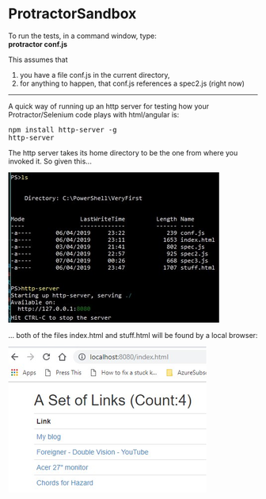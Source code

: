 # ProtractorSandbox

To run the tests, in a command window, type:<br>
<b>protractor conf.js</b>

This assumes that
<ol>
  <li> you have a file conf.js in the current directory, </li>
  <li> for anything to happen, that conf.js references a spec2.js (right now) </li>
</ol>
<hr/>
A quick way of running up an http server for testing how your Protractor/Selenium code plays with html/angular is:
<pre>
npm install http-server -g
http-server
</pre>
The http server takes its home directory to be the one from where you invoked it. So given this...

![](./assets/images/DirListing01.jpg)

... both of the files index.html and stuff.html will be found by a local browser:

![](./assets\images\indexHtmlSearch01.jpg)



